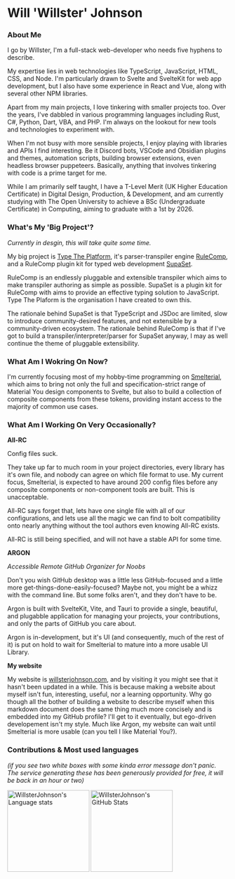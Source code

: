 # Will 'Willster' Johnson

### About Me

I go by Willster, I'm a full-stack web-developer who needs five hyphens to describe.

My expertise lies in web technologies like TypeScript, JavaScript, HTML, CSS, and Node. I'm particularly drawn to Svelte and SvelteKit for web app development, but I also have some experience in React and Vue, along with several other NPM libraries.

Apart from my main projects, I love tinkering with smaller projects too. Over the years, I've dabbled in various programming languages including Rust, C#, Python, Dart, VBA, and PHP. I'm always on the lookout for new tools and technologies to experiment with.

When I'm not busy with more sensible projects, I enjoy playing with libraries and APIs I find interesting. Be it Discord bots, VSCode and Obsidian plugins and themes, automation scripts, building browser extensions, even headless browser puppeteers. Basically, anything that involves tinkering with code is a prime target for me.

While I am primarily self taught, I have a T-Level Merit (UK Higher Education Certificate) in Digital Design, Production, & Development, and am currently studying with The Open University to achieve a BSc (Undergraduate Certificate) in Computing, aiming to graduate with a 1st by 2026.

### What's My 'Big Project'?

*Currently in desgin, this will take quite some time.*

My big project is [Type The Platform](https://github.com/TypeThePlatform), it's parser-transpiler engine [RuleComp](https://github.com/TypeThePlatform/RuleComp), and a RuleComp plugin kit for typed web development [SupaSet](https://github.com/TypeThePlatform/SupaSet).

RuleComp is an endlessly pluggable and extensible transpiler which aims to make transpiler authoring as simple as possible.
SupaSet is a plugin kit for RuleComp with aims to provide an effective typing solution to JavaScript.
Type The Plaform is the organisation I have created to own this.

The rationale behind SupaSet is that TypeScript and JSDoc are limited, slow to introduce community-desired features, and not extensible by a community-driven ecosystem.
The rationale behind RuleComp is that if I've got to build a transpiler/interpreter/parser for SupaSet anyway, I may as well continue the theme of pluggable extensibility.

### What Am I Wokring On Now?

I'm currently focusing most of my hobby-time programming on [Smelterial](https://github.com/Smelterial/smelterial), which aims to bring not only the full and specification-strict range of Material You design components to Svelte, but also to build a collection of composite components from these tokens, providing instant access to the majority of common use cases.

### What Am I Working On Very Occasionally?

**All-RC**

Config files suck.

They take up far to much room in your project directories, every library has it's own file, and nobody can agree on which file format to use.
My current focus, Smelterial, is expected to have around 200 config files before any composite components or non-component tools are built. This is unacceptable.

All-RC says forget that, lets have one single file with all of our configurations, and lets use all the magic we can find to bolt compatibility onto nearly anything without the tool authors even knowing All-RC exists.

All-RC is still being specified, and will not have a stable API for some time.

**ARGON**

*Accessible Remote GitHub Organizer for Noobs*

Don't you wish GitHub desktop was a little less GitHub-focused and a little more get-things-done-easily-focused?
Maybe not, you might be a whizz with the command line. But some folks aren't, and they don't have to be.

Argon is built with SvelteKit, Vite, and Tauri to provide a single, beautiful, and plugabble application for managing your projects, your contributions, and only the parts of GitHub you care about.

Argon is in-development, but it's UI (and consequently, much of the rest of it) is put on hold to wait for Smelterial to mature into a more usable UI Library.

**My website**

My website is [willsterjohnson.com](https://willsterjohnson.com), and by visiting it you might see that it hasn't been updated in a while.
This is because making a website about myself isn't fun, interesting, useful, nor a learning opportunity. Why go though all the bother of building a website to describe myself when this markdown document does the same thing much more concisely and is embedded into my GitHub profile?
I'll get to it eventually, but ego-driven developement isn't my style. Much like Argon, my website can wait until Smelterial is more usable (can you tell I like Material You?).

### Contributions & Most used languages

*(if you see two white boxes with some kinda error message don't panic. The service generating these has been generously provided for free, it will be back in an hour or two)*

<img
	height="186.5"
	alt="WillsterJohnson's Language stats"
	src="https://github-readme-stats.vercel.app/api/top-langs/?username=WillsterJohnson&layout=compact&title_color=d92680&text_color=ff66b3&icon_color=d92680&border_color=d92680&bg_color=0f0008"
/>
<img
	height="186.5"
	alt="WillsterJohnson's GitHub Stats"
	src="https://github-readme-stats.vercel.app/api?username=WillsterJohnson&count_private=true&show_icons=true&title_color=d92680&text_color=ff66b3&icon_color=d92680&border_color=d92680&bg_color=0f0008"
/>
